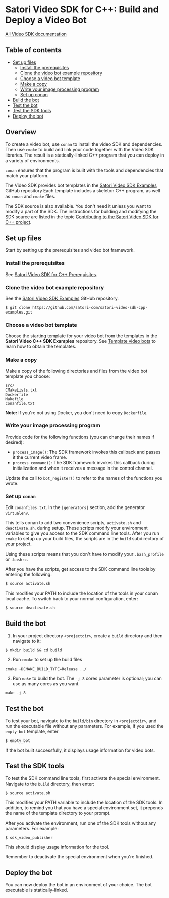 # Satori Video SDK for C++: Build and Deploy a Video Bot

[All Video SDK documentation](../README.md)

## Table of contents
* [Set up files](#set-up-files)
    * [Install the prerequisites](#install-the-prerequisites)
    * [Clone the video bot example repository](#clone-the-video-bot-example-repository)
    * [Choose a video bot template](#choose-a-video-bot-template)
    * [Make a copy](#make-a-copy)
    * [Write your image processing program](#write-your-image-processing-program)
    * [Set up conan](#set-up-conan)
* [Build the bot](#build-the-bot)
* [Test the bot](#test-the-bot)
* [Test the SDK tools](#test-the-sdk-tools)
* [Deploy the bot](#deploy-the-bot)

## Overview
To create a video bot, use `conan` to install the video SDK and dependencies. Then use `cmake` to build and link your code
together with the Video SDK libraries. The result is a statically-linked C++ program that you can deploy in a variety of
environments.

`conan` ensures that the program is built with the tools and dependencies that match your platform.

The Video SDK provides bot templates in the
[Satori Video SDK Examples](https://github.com/satori-com/satori-video-sdk-cpp-examples) GitHub repository
Each template includes a skeleton C++ program, as well as `conan` and `cmake` files.

The SDK source is also available. You don't need it unless you want to modify a part of
the SDK. The instructions for building and modifying the SDK source are listed in the topic
[Contributing to the Satori Video SDK for C++ project](contributing.md).

## Set up files
Start by setting up the prerequisites and video bot framework.

### Install the prerequisites
See [Satori Video SDK for C++ Prerequisites](prerequisites.md).

### Clone the video bot example repository
See the [Satori Video SDK Examples](https://github.com/satori-com/satori-video-sdk-cpp-examples) GitHub repository.

```
$ git clone https://github.com/satori-com/satori-video-sdk-cpp-examples.git
```

### Choose a video bot template

Choose the starting template for your video bot from the templates in the **Satori Video C++ SDK Examples** repository.
See [Template video bots](reference.md#template-video-bots) to learn how to obtain the templates.

### Make a copy

Make a copy of the following directories and files from the video bot template you choose:
```
src/
CMakeLists.txt
Dockerfile
Makefile
conanfile.txt
```

**Note:** If you're not using Docker, you don't need to copy `Dockerfile`.

### Write your image processing program
Provide code for the following functions (you can change their names if desired):

* `process_image()`: The SDK framework invokes this callback and passes it the current video frame.
* `process_command()`: The SDK framework invokes this callback during initialization and when it
receives a message in the control channel.

Update the call to `bot_register()` to refer to the names of the functions you wrote.

### Set up `conan`
Edit `conanfiles.txt`. In the `[generators]` section, add the generator `virtualenv`.

This tells conan to add two convenience scripts, `activate.sh` and `deactivate.sh`, during setup. These scripts
modify your environment variables to give you access to the SDK command line tools. After you run `cmake` to
setup up your build files, the scripts are in the `build` subdirectory of your project.

Using these scripts means that you don't have to modify your `.bash_profile` or `.bashrc`.

After you have the scripts, get access to the SDK command line tools by entering the following:

```
$ source activate.sh
```

This modifies your PATH to include the location of the tools in your conan local cache. To switch back to your
normal configuration, enter:
```
$ source deactivate.sh
```

## Build the bot
1. In your project directory `<projectdir>`, create a `build` directory and then navigate to it:
```
$ mkdir build && cd build
```

2. Run `cmake` to set up the build files
```
cmake -DCMAKE_BUILD_TYPE=Release ../
```

3. Run `make` to build the bot. The `-j 8` cores parameter is optional; you can use as many cores as you want.
```
make -j 8
```
## Test the bot

To test your bot, navigate to the `build/bin` directory in `<projectdir>`, and run the executable file without any
parameters. For example, if you used the `empty-bot` template, enter
```
$ empty_bot
```
If the bot built successfully, it displays usage information for video bots.

## Test the SDK tools

To test the SDK command line tools, first activate the special environment. Navigate to the `build` directory, then
enter:
```
$ source activate.sh
```

This modifies your PATH variable to include the location of the SDK tools. In addition, to remind you that you have
a special environment set, it prepends the name of the template directory to your prompt.

After you activate the environment, run one of the SDK tools without any parameters. For example:

```
$ sdk_video_publisher
```

This should display usage information for the tool.

Remember to deactivate the special environment when you're finished.

## Deploy the bot
You can now deploy the bot in an environment of your choice. The bot executable is statically-linked.
